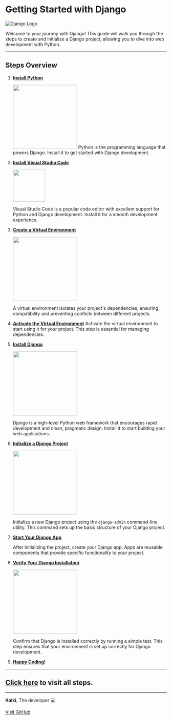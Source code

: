 # Getting Started with Django

![Django Logo](https://www.djangoproject.com/s/img/logos/django-logo-negative.png)

Welcome to your journey with Django! This guide will walk you through the steps to create and initialize a Django project, allowing you to dive into web development with Python.

---

## **Steps Overview**

1. [**Install Python**](#)
   
   <img src="https://www.python.org/static/img/python-logo.png" width="200px">
   Python is the programming language that powers Django. Install it to get started with Django development.

2. [**Install Visual Studio Code**](#)
 
   <img src="https://code.visualstudio.com/favicon.ico" width="100px">

   Visual Studio Code is a popular code editor with excellent support for Python and Django development. Install it for a smooth development experience.

3. [**Create a Virtual Environment**](#)
   
   <img src="https://external-content.duckduckgo.com/iu/?u=https%3A%2F%2Ftse3.mm.bing.net%2Fth%3Fid%3DOIP._-kpR6xh2U7kUZRVrflUCwHaHa%26pid%3DApi&f=1&ipt=b0bb2f570e89df96c73793c79cfe8f8ddd4b985247cb2e3ddabbda5fed4a37d2&ipo=images" width="200px">

   A virtual environment isolates your project's dependencies, ensuring compatibility and preventing conflicts between different projects.

4. [**Activate the Virtual Environment**](#)
   Activate the virtual environment to start using it for your project. This step is essential for managing dependencies.

5. [**Install Django**](#)
   
   <img src="https://www.djangoproject.com/s/img/logos/django-logo-negative.png" width="200px">

   Django is a high-level Python web framework that encourages rapid development and clean, pragmatic design. Install it to start building your web applications.

6. [**Initialize a Django Project**](#)
   
   <img src="https://external-content.duckduckgo.com/iu/?u=https%3A%2F%2Ftse3.mm.bing.net%2Fth%3Fid%3DOIP.KP-gAw3qIkwNits2d5yjFwHaEK%26pid%3DApi&f=1&ipt=88582e4ea353409ac10b386ec90bccc1531a31abb794ba7d2054c2fcbe743dd9&ipo=images" width="200px">

   Initialize a new Django project using the `django-admin` command-line utility. This command sets up the basic structure of your Django project.

7. [**Start Your Django App**](#)
   
   After initializing the project, create your Django app. Apps are reusable components that provide specific functionality to your project.

8. [**Verify Your Django Installation**](#)
   
   <img src="https://external-content.duckduckgo.com/iu/?u=https%3A%2F%2Ftse1.mm.bing.net%2Fth%3Fid%3DOIP.q6UqNKR6pPcdDImh8SbMKwHaFL%26pid%3DApi&f=1&ipt=177eb8fa67b994a710fd8aca8745d25a3f31c7dc416115a86ad84425867e67d3&ipo=images" width="200px height">
   
   Confirm that Django is installed correctly by running a simple test. This step ensures that your environment is set up correctly for Django development.

9.  [**Happy Coding!**](#)

---

## [Click here](Steps1.md) to visit all steps.

---

**Kalki**, The developer :computer:

[Visit GitHub](https://github.com/VINODvoid/Django_Learning)
